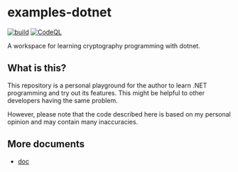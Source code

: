 # examples-dotnet

[![build](https://github.com/suzu-devworks/examples-dotnet/actions/workflows/dotnet-build.yml/badge.svg)](https://github.com/suzu-devworks/examples-dotnet/actions/workflows/dotnet-build.yml)
[![CodeQL](https://github.com/suzu-devworks/examples-dotnet/actions/workflows/github-code-scanning/codeql/badge.svg)](https://github.com/suzu-devworks/examples-dotnet/actions/workflows/github-code-scanning/codeql)

A workspace for learning cryptography programming with dotnet.

## What is this?

This repository is a personal playground for the author to learn .NET programming and try out its features.
This might be helpful to other developers having the same problem.

However, please note that the code described here is based on my personal opinion and may contain many inaccuracies.

## More documents

- [doc](./docs/README.md)
